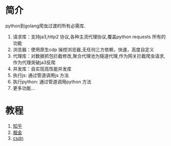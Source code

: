 # 简介
python到golang爬虫过渡的所有必需库.
1. 请求库：支持ja3,http2 协议,各种主流代理协议,覆盖python requests 所有的功能
2. 浏览器：使用原生cdp 操控浏览器,无任何三方依赖，快速，高度自定义
3. 代理库：对数据抓包拦截修改,聚合代理池为隧道代理,作为网关拦截爬虫请求,作为代理突破ja3反爬
4. 并发库：自实现高性能并发库
5. 执行js: 通过管道调用js 方法
6. 执行python: 通过管道调用python 方法
7. 更多功能...
# 教程
1. [知乎](https://www.zhihu.com/people/xiao-bai-shu-87-3/posts)
2. [掘金](https://juejin.cn/user/4098624347452359/posts)
3. [csdn](https://blog.csdn.net/Mr_bai_404?type=blog)

